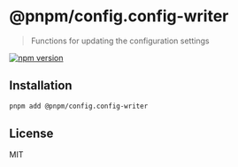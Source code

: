 # @pnpm/config.config-writer

> Functions for updating the configuration settings

<!--@shields('npm')-->
[![npm version](https://img.shields.io/npm/v/@pnpm/config.svg)](https://www.npmjs.com/package/@pnpm/config)
<!--/@-->

## Installation

```sh
pnpm add @pnpm/config.config-writer
```

## License

MIT
